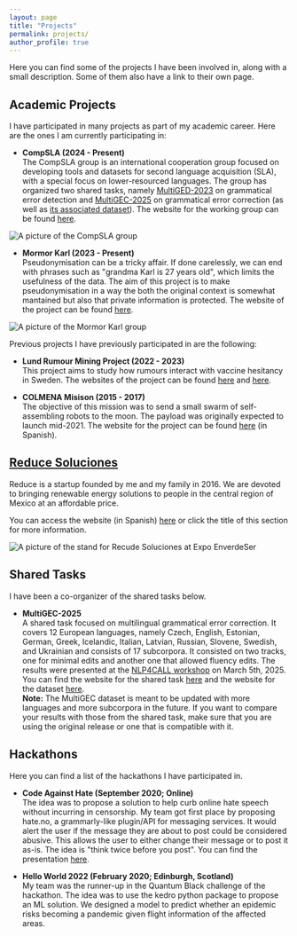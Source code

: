 ```yaml
---
layout: page
title: "Projects"
permalink: projects/
author_profile: true
---
```


Here you can find some of the projects I have been involved in, along with a small description.
Some of them also have a link to their own page.


## Academic Projects

I have participated in many projects as part of my academic career.
Here are the ones I am currently participating in:

- **CompSLA (2024 - Present)**<br>
The CompSLA group is an international cooperation group focused on developing tools and datasets for second language acquisition (SLA), with a special focus on lower-resourced languages.
The group has organized two shared tasks, namely [MultiGED-2023](https://spraakbanken.gu.se/en/compsla/multiged-2023) on grammatical error detection and [MultiGEC-2025](https://spraakbanken.github.io/multigec-2025/shared_task.html) on grammatical error correction (as well as [its associated dataset](https://spraakbanken.github.io/multigec-2025/)).
The website for the working group can be found [here](https://spraakbanken.gu.se/en/projects/computational-sla).

![A picture of the CompSLA group](https://gist.githubusercontent.com/rimusa/3846ed109235a61fe25d858e2d808f53/raw/6770c3f88b00e96e339c6204f0b807d035f5a8c1/2024_12_complsa.jpg "The organizing team for the MultiGEC-2025 shared task")

- **Mormor Karl (2023 - Present)**<br>
Pseudonymisation can be a tricky affair.
If done carelessly, we can end with phrases such as "grandma Karl is 27 years old", which limits the usefulness of the data.
The aim of this project is to make pseudonymisation in a way the both the original context is somewhat mantained but also that private information is protected.
The website of the project can be found [here](https://mormor-karl.github.io/).

![A picture of the Mormor Karl group](https://gist.githubusercontent.com/rimusa/3846ed109235a61fe25d858e2d808f53/raw/6770c3f88b00e96e339c6204f0b807d035f5a8c1/2024_10_mormorkarl.JPG "The members of Mormor Karl as of October 2024")

Previous projects I have previously participated in are the following:

- **Lund Rumour Mining Project (2022 - 2023)**<br>
This project aims to study how rumours interact with vaccine hesitancy in Sweden.
The websites of the project can be found [here](https://portal.research.lu.se/en/projects/rumour-mining-vaccination-engagement-on-the-internet) and [here](https://spraakbanken.gu.se/en/projects/rumour-mining).

- **COLMENA Misison (2015 - 2017)**<br>
The objective of this mission was to send a small swarm of self-assembling robots to the moon.
The payload was originally expected to launch mid-2021.
The website for the project can be found [here](http://epistemia.nucleares.unam.mx/web?name=linx&page=56) (in Spanish).



## [Reduce Soluciones](./reduce)

Reduce is a startup founded by me and my family in 2016. 
We are devoted to bringing renewable energy solutions to people in the central region of Mexico at an affordable price. 

You can access the website (in Spanish) [here](https://reducesoluciones.com/) or click the title of this section for more information.

![A picture of the stand for Recude Soluciones at Expo EnverdeSer](/assets/images/reduce/reduce_1.jpg "Me, my brother, and a friend at the stand for Recude Soluciones at an expo")


## Shared Tasks

I have been a co-organizer of the shared tasks below.

- **MultiGEC-2025**<br>
A shared task focused on multilingual grammatical error correction.
It covers 12 European languages, namely Czech, English, Estonian, German, Greek, Icelandic, Italian, Latvian, Russian, Slovene, Swedish, and Ukrainian and consists of 17 subcorpora.
It consisted on two tracks, one for minimal edits and another one that allowed fluency edits.
The results were presented at the [NLP4CALL workshop](https://spraakbanken.gu.se/en/research/themes/icall/nlp4call-workshop-series/nlp4call2025) on March 5th, 2025.
You can find the website for the shared task [here](https://spraakbanken.github.io/multigec-2025/shared_task.html) and the website for the dataset [here](https://spraakbanken.github.io/multigec-2025/).<br>
**Note:**
The MultiGEC dataset is meant to be updated with more languages and more subcorpora in the future.
If you want to compare your results with those from the shared task, make sure that you are using the original release or one that is compatible with it.


## Hackathons

Here you can find a list of the hackathons I have participated in.

- **Code Against Hate (September 2020; Online)**<br>
The idea was to propose a solution to help curb online hate speech without incurring in censorship.
My team got first place by proposing hate.no, a grammarly-like plugin/API for messaging services.
It would alert the user if the message they are about to post could be considered abusive.
This allows the user to either change their message or to post it as-is.
The idea is "think twice before you post".
You can find the presentation [here](https://fb.watch/2_RKIGY0pA/).

- **Hello World 2022 (February 2020; Edinburgh, Scotland)**<br>
My team was the runner-up in the Quantum Black challenge of the hackathon.
The idea was to use the kedro python package to propose an ML solution.
We designed a model to predict whether an epidemic risks becoming a pandemic given flight information of the affected areas.